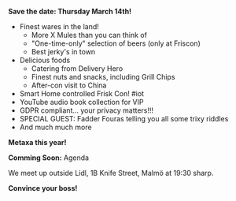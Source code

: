 **Save the date: Thursday March 14th!**

* Finest wares in the land!
    * More X Mules than you can think of
    * "One-time-only" selection of beers (only at Friscon)
    * Best jerky's in town
* Delicious foods
    * Catering from Delivery Hero
    * Finest nuts and snacks, including Grill Chips
    * After-con visit to China
* Smart Home controlled Frisk Con! #iot
* YouTube audio book collection for VIP
* GDPR compliant... your privacy matters!!!
* SPECIAL GUEST: Fadder Fouras telling you all some trixy riddles
* And much much more

**Metaxa this year!**

**Comming Soon:** Agenda

We meet up outside Lidl, 1B Knife Street, Malmö at 19:30 sharp.

<div class="map"></div>

**Convince your boss!**
